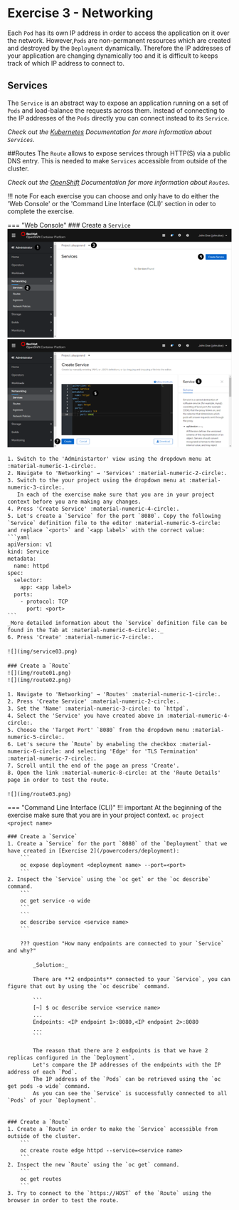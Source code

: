 # Exercise 3 - Networking
Each `Pod` has its own IP address in order to access the application on it over the network.
However,`Pods` are non-permanent resources which are created and destroyed by the `Deployment` dynamically.
Therefore the IP addresses of your application are changing dynamically too and it is difficult to keeps track of which IP address to connect to.

## Services
The `Service` is an abstract way to expose an application running on a set of `Pods` and load-balance the requests across them.
Instead of connecting to the IP addresses of the `Pods` directly you can connect instead to its `Service`.

_Check out the [Kubernetes](https://kubernetes.io/docs/concepts/services-networking/service/) Documentation for more information about `Services`._

##Routes
The `Route` allows to expose services through HTTP(S) via a public DNS entry. This is needed to make `Services` accessible from outside of the cluster.
 
_Check out the [OpenShift](https://docs.openshift.com/container-platform/4.5/rest_api/network_apis/route-route-openshift-io-v1.html) Documentation for more information about `Routes`._

!!! note
    For each exercise you can choose and only have to do either the 'Web Console' or the 'Command Line 
    Interface (CLI)' section in oder to complete the exercise.

=== "Web Console"
    ### Create a `Service`
    ![](img/service01.png)
    ![](img/service02.png)

    1. Switch to the 'Administartor' view using the dropdown menu at :material-numeric-1-circle:.
    2. Navigate to 'Networking' → 'Services' :material-numeric-2-circle:.
    3. Switch to the your project using the dropdown menu at :material-numeric-3-circle:.
       In each of the exercise make sure that you are in your project context before you are making any changes.
    4. Press 'Create Service' :material-numeric-4-circle:.
    5. Let's create a `Service` for the port `8080`. Copy the following `Service` definition file to the editor :material-numeric-5-circle: and replace `<port>` and `<app label>` with the correct value:
    ```yaml
    apiVersion: v1
    kind: Service
    metadata:
      name: httpd
    spec:
      selector:
        app: <app label>
      ports:
        - protocol: TCP
          port: <port>
    ```
    _More detailed information about the `Service` definition file can be found in the Tab at :material-numeric-6-circle:._
    6. Press 'Create' :material-numeric-7-circle:.

    ![](img/service03.png)

    ### Create a `Route`
    ![](img/route01.png)
    ![](img/route02.png)

    1. Navigate to 'Networking' → 'Routes' :material-numeric-1-circle:.
    2. Press 'Create Service' :material-numeric-2-circle:.
    3. Set the 'Name' :material-numeric-3-circle: to `httpd`.
    4. Select the 'Service' you have created above in :material-numeric-4-circle:.
    5. Choose the 'Target Port' `8080` from the dropdown menu :material-numeric-5-circle:.
    6. Let's secure the `Route` by enabeling the checkbox :material-numeric-6-circle: and selecting 'Edge' for 'TLS Termination' :material-numeric-7-circle:.
    7. Scroll until the end of the page an press 'Create'.
    8. Open the link :material-numeric-8-circle: at the 'Route Details' page in order to test the route.

    ![](img/route03.png)


=== "Command Line Interface (CLI)"
    !!! important
        At the beginning of the exercise make sure that you are in your project context. 
        ```
        oc project <project name> 
        ```

    ### Create a `Service`
    1. Create a `Service` for the port `8080` of the `Deployment` that we have created in [Exercise 2](/powercoders/deployment):
        ```
        oc expose deployment <deployment name> --port=<port>
        ```
    2. Inspect the `Service` using the `oc get` or the `oc describe` command.
        ```
        oc get service -o wide
        ```
        ```
        oc describe service <service name>
        ```

        ??? question "How many endpoints are connected to your `Service` and why?"

            _Solution:_ 
            
            There are **2 endpoints** connected to your `Service`, you can figure that out by using the `oc describe` command.
            
            ```
            [~] $ oc describe service <service name>
            ...
            Endpoints: <IP endpoint 1>:8080,<IP endpoint 2>:8080
            ...
            ```

            The reason that there are 2 endpoints is that we have 2 replicas configured in the `Deployment`.
            Let's compare the IP addresses of the endpoints with the IP address of each `Pod`. 
            The IP address of the `Pods` can be retrieved using the `oc get pods -o wide` command.
            As you can see the `Service` is successfully connected to all `Pods` of your `Deployment`.
            

    ### Create a `Route`
    1. Create a `Route` in order to make the `Service` accessible from outside of the cluster.
        ```
        oc create route edge httpd --service=<service name>
        ```
    2. Inspect the new `Route` using the `oc get` command.
        ```
        oc get routes
        ```
    3. Try to connect to the `https://HOST` of the `Route` using the browser in order to test the route.
